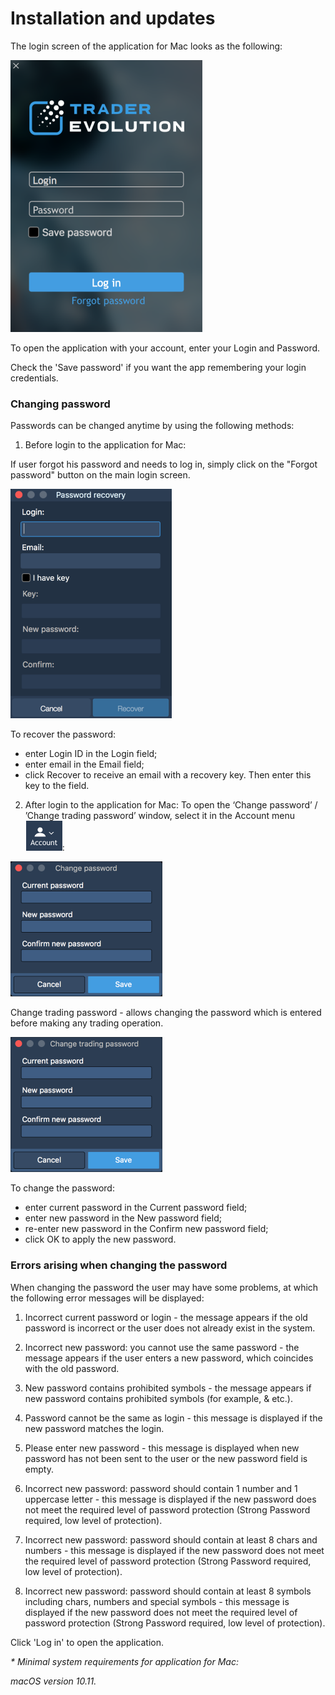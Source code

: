 # Installation and updates

The login screen of the application for Mac looks as the following:

![](../../.gitbook/assets/1%20%289%29.png)

To open the application with your account, enter your Login and Password.

Check the 'Save password' if you want the app remembering your login credentials.

### **Changing password**

Passwords can be changed anytime by using the following methods:

1. Before login to the application for Mac:

If user forgot his password and needs to log in, simply click on the "Forgot password" button on the main login screen.

![](../../.gitbook/assets/image-2.png)

To recover the password:

* enter Login ID in the Login field;
* enter email in the Email field;
* click Recover to receive an email with a recovery key. Then enter this key to the field.

2. After login to the application for Mac: To open the ‘Change password’ / ’Change trading password’ window, select it in the Account menu![](../../.gitbook/assets/account%20%282%29.png):

![](../../.gitbook/assets/3%20%2833%29.png)


Change trading password - allows changing the password which is entered before making any trading operation.

![](../../.gitbook/assets/4%20%2827%29.png)

To change the password:

* enter current password in the Current password field;
* enter new password in the New password field;
* re-enter new password in the Confirm new password field;
* click OK to apply the new password.

### **Errors arising when changing the password**

When changing the password the user may have some problems, at which the following error messages will be displayed:

1.    Incorrect current password or login - the message appears if the old password is incorrect or the user does not already exist in the system.

2.    Incorrect new password: you cannot use the same password - the message appears if the user enters a new password, which coincides with the old password.

3.    New password contains prohibited symbols - the message appears if new password contains prohibited symbols \(for example, & etc.\).

4.    Password cannot be the same as login - this message is displayed if the new password matches the login.

5.    Please enter new password - this message is displayed when new password has not been sent to the user or the new password field is empty.

6.    Incorrect new password: password should contain 1 number and 1 uppercase letter - this message is displayed if the new password does not meet the required level of password protection \(Strong Password required, low level of protection\).

7.    Incorrect new password: password should contain at least 8 chars and numbers - this message is displayed if the new password does not meet the required level of password protection \(Strong Password required, low level of protection\).

8.    Incorrect new password: password should contain at least 8 symbols including chars, numbers and special symbols - this message is displayed if the new password does not meet the required level of password protection \(Strong Password required, low level of protection\).

Click 'Log in' to open the application.

 _\* Minimal system requirements for application for Mac:_

_macOS version 10.11._



